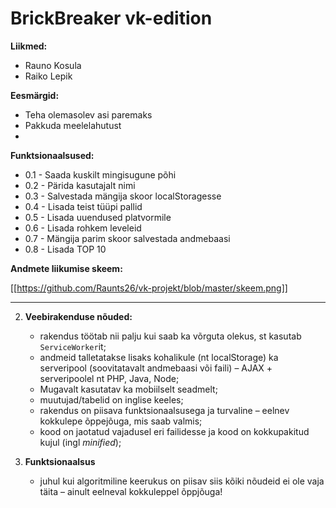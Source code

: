 # BrickBreaker vk-edition

**Liikmed:**
  * Rauno Kosula
  * Raiko Lepik

**Eesmärgid:**
  * Teha olemasolev asi paremaks
  * Pakkuda meelelahutust
  *

**Funktsionaalsused:**
  * 0.1 - Saada kuskilt mingisugune põhi
  * 0.2 - Pärida kasutajalt nimi
  * 0.3 - Salvestada mängija skoor localStoragesse
  * 0.4 - Lisada teist tüüpi pallid
  * 0.5 - Lisada uuendused platvormile
  * 0.6 - Lisada rohkem leveleid
  * 0.7 - Mängija parim skoor salvestada andmebaasi
  * 0.8 - Lisada TOP 10

**Andmete liikumise skeem:**

[[https://github.com/Raunts26/vk-projekt/blob/master/skeem.png]]

---------------------------------------------------------------------------------

2. **Veebirakenduse nõuded:**
    * rakendus töötab nii palju kui saab ka võrguta olekus, st kasutab `ServiceWorker`it;
    * andmeid talletatakse lisaks kohalikule (nt localStorage) ka serveripool (soovitatavalt andmebaasi või faili) – AJAX + serveripoolel nt PHP, Java, Node;
    * Mugavalt kasutatav ka mobiilselt seadmelt;
    * muutujad/tabelid on inglise keeles;
    * rakendus on piisava funktsionaalsusega ja turvaline – eelnev kokkulepe õppejõuga, mis saab valmis;
    * kood on jaotatud vajadusel eri failidesse ja kood on kokkupakitud kujul (ingl _minified_);

3. **Funktsionaalsus**
    * juhul kui algoritmiline keerukus on piisav siis kõiki nõudeid ei ole vaja täita – ainult eelneval kokkuleppel õppjõuga!
